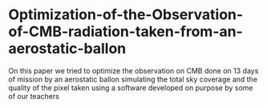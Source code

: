 # Optimization-of-the-Observation-of-CMB-radiation-taken-from-an-aerostatic-ballon
On this paper we tried to optimize the observation on CMB done on 13 days of mission by an aerostatic ballon simulating the total sky coverage and the quality of the pixel taken using a software developed on purpose by some of our teachers
